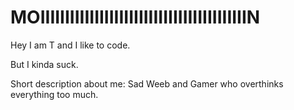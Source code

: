 # MOIIIIIIIIIIIIIIIIIIIIIIIIIIIIIIIIIIIIIIIIIIN 






Hey I am T and I like to code. 



But I kinda suck.











Short description about me: Sad Weeb and Gamer who overthinks everything too much.








